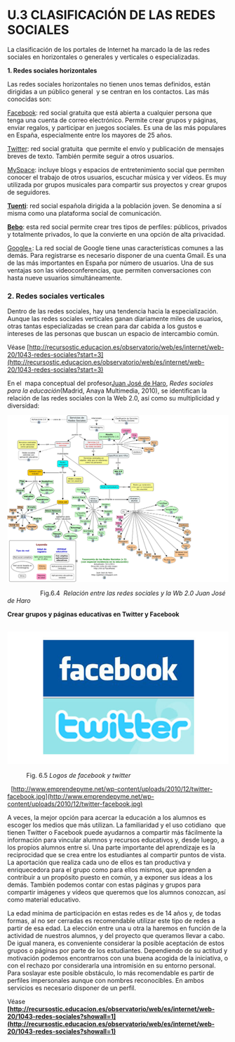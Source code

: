 # U.3 CLASIFICACIÓN DE LAS REDES SOCIALES

  
La clasificación de los portales de Internet ha marcado la de las redes sociales en horizontales o generales y verticales o especializadas. 

**1\. Redes sociales horizontales**

Las redes sociales horizontales no tienen unos temas definidos, están dirigidas a un público general  y se centran en los contactos. Las más conocidas son:

[Facebook](http://www.facebook.com/): red social gratuita que está abierta a cualquier persona que tenga una cuenta de correo electrónico. Permite crear grupos y páginas, enviar regalos, y participar en juegos sociales. Es una de las más populares en España, especialmente entre los mayores de 25 años.

[Twitter](http://twitter.com/ "Twitter"): red social gratuita  que permite el envío y publicación de mensajes breves de texto. También permite seguir a otros usuarios.

[MySpace](http://es.myspace.com/): incluye blogs y espacios de entretenimiento social que permiten conocer el trabajo de otros usuarios, escuchar música y ver vídeos. Es muy utilizada por grupos musicales para compartir sus proyectos y crear grupos de seguidores.

**[Tuenti](http://www.tuenti.com/?m=login "Tuenti")**: red social española dirigida a la población joven. Se denomina a sí misma como una plataforma social de comunicación. 

**[Bebo](http://www.bebo.com/ "Bebo")**: esta red social permite crear tres tipos de perfiles: públicos, privados y totalmente privados, lo que la convierte en una opción de alta privacidad.

[Google+](https://plus.google.com/up/start/?continue=https://plus.google.com/?hl%3Des&type=st&gpcaz=191ab856&hl=es "Google+"): La red social de Google tiene unas características comunes a las demás. Para registrarse es necesario disponer de una cuenta Gmail. Es una de las más importantes en España por número de usuarios. Una de sus ventajas son las videoconferencias, que permiten conversaciones con hasta nueve usuarios simultáneamente.

### **2\. Redes sociales verticales**

Dentro de las redes sociales, hay una tendencia hacia la especialización. Aunque las redes sociales verticales ganan diariamente miles de usuarios, otras tantas especializadas se crean para dar cabida a los gustos e intereses de las personas que buscan un espacio de intercambio común. 

Véase [http://recursostic.educacion.es/observatorio/web/es/internet/web-20/1043-redes-sociales?start=3](http://recursostic.educacion.es/observatorio/web/es/internet/web-20/1043-redes-sociales?start=3)

En el  mapa conceptual del profesor[Juan José de Haro](http://jjdeharo.blogspot.com.es/ "Educativa"), _Redes sociales para la educación_(Madrid, Anaya Multimedia, 2010), se identifican la relación de las redes sociales con la Web 2.0, así como su multiplicidad y diversidad:


![Mapa conceptual redes sociales web 2.0](img/twi2.png "Mapa conceptual redes sociales web 2.0")


                   Fig.6.4  _Relación entre las redes sociales y la Wb 2.0 Juan José de Haro_

**Crear grupos y páginas educativas en Twitter y Facebook**


 ![Logos de facebook y twitter](img/twitter-facebook.jpg "Logos de facebook y twitter")


           Fig. 6.5 _Logos de facebook y twitter_

  [http://www.emprendepyme.net/wp-content/uploads/2010/12/twitter-facebook.jpg](http://www.emprendepyme.net/wp-content/uploads/2010/12/twitter-facebook.jpg)

A veces, la mejor opción para acercar la educación a los alumnos es escoger los medios que más utilizan. La familiaridad y el uso cotidiano  que tienen Twitter o Facebook puede ayudarnos a compartir más fácilmente la información para vincular alumnos y recursos educativos y, desde luego, a los propios alumnos entre sí. Una parte importante del aprendizaje es la reciprocidad que se crea entre los estudiantes al compartir puntos de vista. La aportación que realiza cada uno de ellos es tan productiva y enriquecedora para el grupo como para ellos mismos, que aprenden a contribuir a un propósito puesto en común, y a exponer sus ideas a los demás. También podemos contar con estas páginas y grupos para compartir imágenes y vídeos que queremos que los alumnos conozcan, así como material educativo. 

La edad mínima de participación en estas redes es de 14 años y, de todas formas, al no ser cerradas es recomendable utilizar este tipo de redes a partir de esa edad. La elección entre una u otra la haremos en función de la actividad de nuestros alumnos, y del proyecto que queramos llevar a cabo. De igual manera, es conveniente considerar la posible aceptación de estos grupos o páginas por parte de los estudiantes. Dependiendo de su actitud y motivación podemos encontrarnos con una buena acogida de la iniciativa, o con el rechazo por considerarla una intromisión en su entorno personal. Para soslayar este posible obstáculo, lo más recomendable es partir de perfiles impersonales aunque con nombres reconocibles. En ambos servicios es necesario disponer de un perfil.

Véase **[http://recursostic.educacion.es/observatorio/web/es/internet/web-20/1043-redes-sociales?showall=1](http://recursostic.educacion.es/observatorio/web/es/internet/web-20/1043-redes-sociales?showall=1)**

